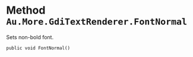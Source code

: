 # Method `Au.More.GdiTextRenderer.FontNormal`

Sets non-bold font.

```
public void FontNormal()
```